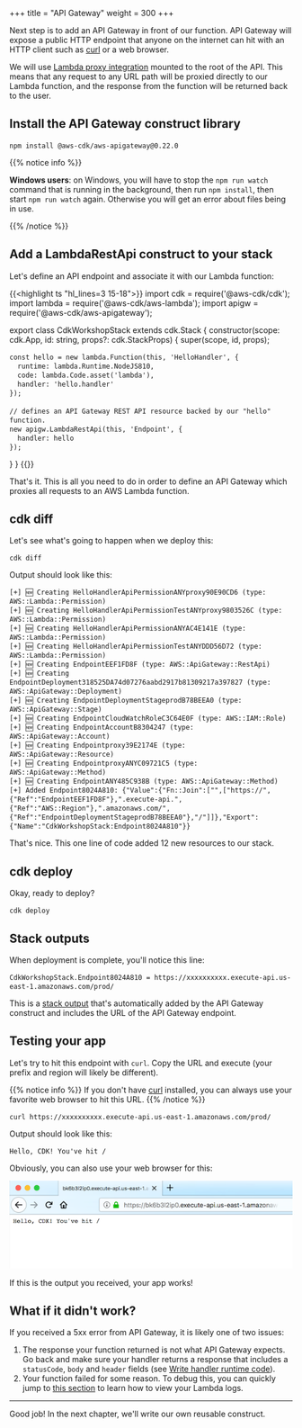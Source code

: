 +++
title = "API Gateway"
weight = 300
+++

Next step is to add an API Gateway in front of our function. API Gateway will
expose a public HTTP endpoint that anyone on the internet can hit with an HTTP
client such as [curl](https://curl.haxx.se/) or a web browser.

We will use [Lambda proxy
integration](https://docs.aws.amazon.com/apigateway/latest/developerguide/api-gateway-create-api-as-simple-proxy-for-lambda.html)
mounted to the root of the API. This means that any request to any URL path will
be proxied directly to our Lambda function, and the response from the function
will be returned back to the user.

## Install the API Gateway construct library

```console
npm install @aws-cdk/aws-apigateway@0.22.0
```

{{% notice info %}}

**Windows users**: on Windows, you will have to stop the `npm run watch` command
that is running in the background, then run `npm install`, then start
`npm run watch` again. Otherwise you will get an error about files being
in use.

{{% /notice %}}

## Add a LambdaRestApi construct to your stack

Let's define an API endpoint and associate it with our Lambda function:

{{<highlight ts "hl_lines=3 15-18">}}
import cdk = require('@aws-cdk/cdk');
import lambda = require('@aws-cdk/aws-lambda');
import apigw = require('@aws-cdk/aws-apigateway');

export class CdkWorkshopStack extends cdk.Stack {
  constructor(scope: cdk.App, id: string, props?: cdk.StackProps) {
    super(scope, id, props);

    const hello = new lambda.Function(this, 'HelloHandler', {
      runtime: lambda.Runtime.NodeJS810,
      code: lambda.Code.asset('lambda'),
      handler: 'hello.handler'
    });

    // defines an API Gateway REST API resource backed by our "hello" function.
    new apigw.LambdaRestApi(this, 'Endpoint', {
      handler: hello
    });
  }
}
{{</highlight>}}

That's it. This is all you need to do in order to define an API Gateway which
proxies all requests to an AWS Lambda function.

## cdk diff

Let's see what's going to happen when we deploy this:

```console
cdk diff
```

Output should look like this:

```
[+] 🆕 Creating HelloHandlerApiPermissionANYproxy90E90CD6 (type: AWS::Lambda::Permission)
[+] 🆕 Creating HelloHandlerApiPermissionTestANYproxy9803526C (type: AWS::Lambda::Permission)
[+] 🆕 Creating HelloHandlerApiPermissionANYAC4E141E (type: AWS::Lambda::Permission)
[+] 🆕 Creating HelloHandlerApiPermissionTestANYDDD56D72 (type: AWS::Lambda::Permission)
[+] 🆕 Creating EndpointEEF1FD8F (type: AWS::ApiGateway::RestApi)
[+] 🆕 Creating EndpointDeployment318525DA74d07276aabd2917b81309217a397827 (type: AWS::ApiGateway::Deployment)
[+] 🆕 Creating EndpointDeploymentStageprodB78BEEA0 (type: AWS::ApiGateway::Stage)
[+] 🆕 Creating EndpointCloudWatchRoleC3C64E0F (type: AWS::IAM::Role)
[+] 🆕 Creating EndpointAccountB8304247 (type: AWS::ApiGateway::Account)
[+] 🆕 Creating Endpointproxy39E2174E (type: AWS::ApiGateway::Resource)
[+] 🆕 Creating EndpointproxyANYC09721C5 (type: AWS::ApiGateway::Method)
[+] 🆕 Creating EndpointANY485C938B (type: AWS::ApiGateway::Method)
[+] Added Endpoint8024A810: {"Value":{"Fn::Join":["",["https://",{"Ref":"EndpointEEF1FD8F"},".execute-api.",{"Ref":"AWS::Region"},".amazonaws.com/",{"Ref":"EndpointDeploymentStageprodB78BEEA0"},"/"]]},"Export":{"Name":"CdkWorkshopStack:Endpoint8024A810"}}
```

That's nice. This one line of code added 12 new resources to our stack.

## cdk deploy

Okay, ready to deploy?

```console
cdk deploy
```

## Stack outputs

When deployment is complete, you'll notice this line:

```
CdkWorkshopStack.Endpoint8024A810 = https://xxxxxxxxxx.execute-api.us-east-1.amazonaws.com/prod/
```

This is a [stack output](https://docs.aws.amazon.com/AWSCloudFormation/latest/UserGuide/stacks.html) that's
automatically added by the API Gateway construct and includes the URL of the API Gateway endpoint.

## Testing your app

Let's try to hit this endpoint with `curl`. Copy the URL and execute (your
prefix and region will likely be different).

{{% notice info %}}
If you don't have [curl](https://curl.haxx.se/) installed, you can always use
your favorite web browser to hit this URL.
{{% /notice %}}

```console
curl https://xxxxxxxxxx.execute-api.us-east-1.amazonaws.com/prod/
```

Output should look like this:

```
Hello, CDK! You've hit /
```

Obviously, you can also use your web browser for this:

![](./browser.png)

If this is the output you received, your app works!

## What if it didn't work?

If you received a 5xx error from API Gateway, it is likely one of two issues:

1. The response your function returned is not what API Gateway expects. Go back
   and make sure your handler returns a response that includes a `statusCode`,
   `body` and `header` fields (see [Write handler runtime
   code](./200-lambda.html)).
2. Your function failed for some reason. To debug this, you can quickly jump to [this section](../40-hit-counter/500-logs.html)
   to learn how to view your Lambda logs.

---

Good job! In the next chapter, we'll write our own reusable construct.
